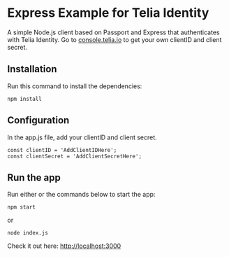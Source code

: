 # Express Example for Telia Identity

A simple Node.js client based on Passport and Express that authenticates with Telia Identity. Go to [console.telia.io][]
to get your own clientID and client secret.

## Installation

Run this command to install the dependencies:

```
npm install
```

## Configuration
In the app.js file, add your clientID and client secret.

```
const clientID = 'AddClientIDHere';
const clientSecret = 'AddClientSecretHere';
```

## Run the app
Run either or the commands below to start the app:

```
npm start
```
or
```
node index.js
```

Check it out here: [http://localhost:3000](http://localhost:3000)


[console.telia.io]: https://console.telia.io
